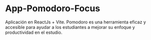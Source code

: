 # App-Pomodoro-Focus
Aplicación en ReactJs + Vite.  Pomodoro es una herramienta eficaz y accesible para ayudar a los estudiantes a mejorar su enfoque y productividad en el estudio.
